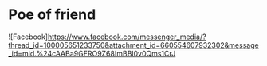 # Poe of friend
![Facebook]https://www.facebook.com/messenger_media/?thread_id=100005651233750&attachment_id=660554607932302&message_id=mid.%24cAABa9GFRO9Z68ImBBl0v0Qms1CrJ
